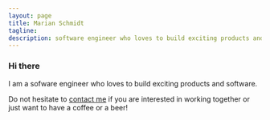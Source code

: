 ```yaml
---
layout: page
title: Marian Schmidt
tagline: 
description: software engineer who loves to build exciting products and software
---
```


### Hi there

I am a sofware engineer who loves to build exciting products and software.

Do not hesitate to [contact me](pages/contact.html) if you are interested in working together or just want to have a coffee or a beer!
